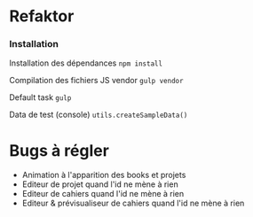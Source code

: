 Refaktor
========

### Installation ###

Installation des dépendances <code>npm install</code>

Compilation des fichiers JS vendor <code>gulp vendor</code>

Default task <code>gulp</code>

Data de test (console) <code>utils.createSampleData()</code>

Bugs à régler
=============
- Animation à l'apparition des books et projets
- Editeur de projet quand l'id ne mène à rien
- Editeur de cahiers quand l'id ne mène à rien
- Editeur & prévisualiseur de cahiers quand l'id ne mène à rien
